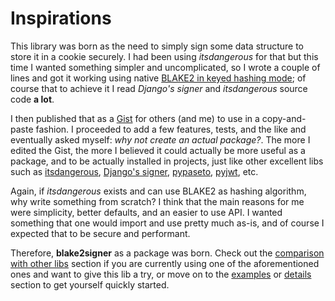 # Inspirations

This library was born as the need to simply sign some data structure to store it in a cookie securely. I had been using *itsdangerous* for that but this time I wanted something simpler and uncomplicated, so I wrote a couple of lines and got it working using native [BLAKE2 in keyed hashing mode](https://docs.python.org/3/library/hashlib.html#blake2); of course that to achieve it I read *Django's signer* and *itsdangerous* source code **a lot**.

I then published that as a [Gist](https://gist.github.com/HacKanCuBa/b93864a1ed41746b3d75f80eb09de109) for others (and me) to use in a copy-and-paste fashion. I proceeded to add a few features, tests, and the like and eventually asked myself: *why not create an actual package?*. The more I edited the Gist, the more I believed it could actually be more useful as a package, and to be actually installed in projects, just like other excellent libs such as [itsdangerous](https://itsdangerous.palletsprojects.com), [Django's signer](https://docs.djangoproject.com/en/dev/topics/signing), [pypaseto](https://github.com/rlittlefield/pypaseto), [pyjwt](https://github.com/jpadilla/pyjwt), etc.

Again, if *itsdangerous* exists and can use BLAKE2 as hashing algorithm, why write something from scratch? I think that the main reasons for me were simplicity, better defaults, and an easier to use API. I wanted something that one would import and use pretty much as-is, and of course I expected that to be secure and performant.

Therefore, **blake2signer** as a package was born. Check out the [comparison with other libs](comparison.md) section if you are currently using one of the aforementioned ones and want to give this lib a try, or move on to the [examples](examples.md) or [details](details.md) section to get yourself quickly started.

